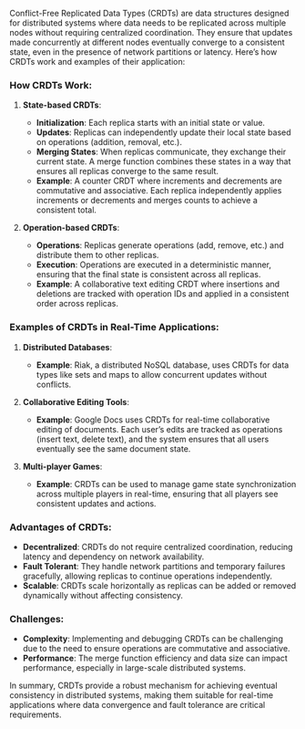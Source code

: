 Conflict-Free Replicated Data Types (CRDTs) are data structures designed for distributed systems where data needs to be replicated across multiple nodes without requiring centralized coordination. They ensure that updates made concurrently at different nodes eventually converge to a consistent state, even in the presence of network partitions or latency. Here’s how CRDTs work and examples of their application:

### How CRDTs Work:

1. **State-based CRDTs**:
   - **Initialization**: Each replica starts with an initial state or value.
   - **Updates**: Replicas can independently update their local state based on operations (addition, removal, etc.).
   - **Merging States**: When replicas communicate, they exchange their current state. A merge function combines these states in a way that ensures all replicas converge to the same result.
   - **Example**: A counter CRDT where increments and decrements are commutative and associative. Each replica independently applies increments or decrements and merges counts to achieve a consistent total.

2. **Operation-based CRDTs**:
   - **Operations**: Replicas generate operations (add, remove, etc.) and distribute them to other replicas.
   - **Execution**: Operations are executed in a deterministic manner, ensuring that the final state is consistent across all replicas.
   - **Example**: A collaborative text editing CRDT where insertions and deletions are tracked with operation IDs and applied in a consistent order across replicas.

### Examples of CRDTs in Real-Time Applications:

1. **Distributed Databases**:
   - **Example**: Riak, a distributed NoSQL database, uses CRDTs for data types like sets and maps to allow concurrent updates without conflicts.

2. **Collaborative Editing Tools**:
   - **Example**: Google Docs uses CRDTs for real-time collaborative editing of documents. Each user’s edits are tracked as operations (insert text, delete text), and the system ensures that all users eventually see the same document state.

3. **Multi-player Games**:
   - **Example**: CRDTs can be used to manage game state synchronization across multiple players in real-time, ensuring that all players see consistent updates and actions.

### Advantages of CRDTs:

- **Decentralized**: CRDTs do not require centralized coordination, reducing latency and dependency on network availability.
- **Fault Tolerant**: They handle network partitions and temporary failures gracefully, allowing replicas to continue operations independently.
- **Scalable**: CRDTs scale horizontally as replicas can be added or removed dynamically without affecting consistency.

### Challenges:

- **Complexity**: Implementing and debugging CRDTs can be challenging due to the need to ensure operations are commutative and associative.
- **Performance**: The merge function efficiency and data size can impact performance, especially in large-scale distributed systems.

In summary, CRDTs provide a robust mechanism for achieving eventual consistency in distributed systems, making them suitable for real-time applications where data convergence and fault tolerance are critical requirements.
